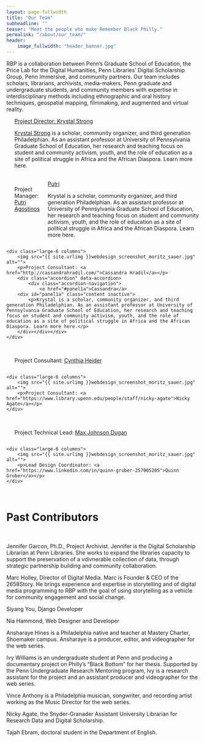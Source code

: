 ```yaml
---
layout: page-fullwidth
title: "Our Team"
subheadline: ""
teaser: "Meet the people who make Remember Black Philly."
permalink: "/about/our_team/"
header:
    image_fullwidth: "header_banner.jpg"
---
```

RBP is a collaboration between Penn’s Graduate School of Education, the Price Lab for the Digital Humanities, Penn Libraries’ Digital Scholarship Group, Penn Immersive, and community partners. Our team includes scholars, librarians, archivists, media-makers, Penn graduate and undergraduate students, and community members with expertise in interdisciplinary methods including ethnographic and oral history techniques, geospatial mapping, filmmaking, and augmented and virtual reality.

<div class="row KS 1">
    <div class="small-12 large-6 large-centered columns">
        <img src="{{ site.urlimg }}webdesign_screenshot_andersneu.jpg" alt="">
        <div class="accordion" data-accordion>
            <div class="accordion-navigation">
                <a href="#panel1a">Project Director: Krystal Strong</a>
        <div id="panel1a" class="content inactive">
            <p><a href="https://anthropology.sas.upenn.edu/people/krystal-strong">Krystal Strong</a> is a scholar, community organizer, and third generation Philadelphian. As an assistant professor at University of Pennsylvania Graduate School of Education, her research and teaching focus on student and community activism, youth, and the role of education as a site of political struggle in Africa and the African Diaspora. Learn more here.</p>
        </div></div></div>
    </div>
</div>
<br>

<div class="row 2">
    <div class="large-6 columns">
        <img src="{{ site.urlimg }}webdesign_screenshot_andersneu.jpg" alt="">
        <p>Project Manager: <a href="https://www.linkedin.com/today/author/putriagustinos">Putri Agostinos</a></p>
        <div class="accordion" data-accordion>
            <div class="accordion-navigation">
                <a href="#panel1a">Putri</a>
        <div id="panel1a" class="content inactive">
            <p>Krystal is a scholar, community organizer, and third generation Philadelphian. As an assistant professor at University of Pennsylvania Graduate School of Education, her research and teaching focus on student and community activism, youth, and the role of education as a site of political struggle in Africa and the African Diaspora. Learn more here.</p>
        </div></div></div>        
    </div>

    <div class="large-6 columns">
        <img src="{{ site.urlimg }}webdesign_screenshot_moritz_sauer.jpg" alt="">
        <p>Project Consultant: <a href="http://cassandrahradil.com/">Cassandra Hradil</a></p>
        <div class="accordion" data-accordion>
            <div class="accordion-navigation">
                <a href="#panel1a">Cassandra</a>
        <div id="panel1a" class="content inactive">
            <p>Krystal is a scholar, community organizer, and third generation Philadelphian. As an assistant professor at University of Pennsylvania Graduate School of Education, her research and teaching focus on student and community activism, youth, and the role of education as a site of political struggle in Africa and the African Diaspora. Learn more here.</p>
        </div></div></div>
    </div>
</div>
<br>

<div class="row 3">
    <div class="large-6 columns">
        <img src="{{ site.urlimg }}webdesign_screenshot_andersneu.jpg" alt="">
        <p>Project Consultant: <a href="https://www.library.upenn.edu/people/staff/cynthia-heider">Cynthia Heider</a></p>
    </div>

    <div class="large-6 columns">
        <img src="{{ site.urlimg }}webdesign_screenshot_moritz_sauer.jpg" alt="">
        <p>Project Consultant: <a href="https://www.library.upenn.edu/people/staff/nicky-agate">Nicky Agate</a></p>
    </div>
</div>
<br>

<div class="row 4">
    <div class="large-6 columns">
        <img src="{{ site.urlimg }}mjd_bw.jpg" alt="">
        <p>Project Technical Lead: <a href="http://maxjohnsondugan.com/">Max Johnson Dugan</a></p>
    </div>

    <div class="large-6 columns">
        <img src="{{ site.urlimg }}webdesign_screenshot_moritz_sauer.jpg" alt="">
        <p>Lead Design Coordinator: <a href="https://www.linkedin.com/in/quinn-gruber-257005205">Quinn Gruber</a></p>
    </div>
</div>
<br>

<h1>Past Contributors</h1>
<br>

<p>Jennifer Garcon, Ph.D., Project Archivist. Jennifer is the Digital Scholarship Librarian at Penn Libraries. She works to expand the libraries capacity to support the preservation of a vdivnerable collection of data, through strategic partnership building and community collaboration.</p>
 
<p>Marc Holley, Director of Digital Media. Marc is Founder & CEO of the 2658Story. He brings experience and expertise in storytelling and of digital media programming to RBP with the goal of using storytelling as a vehicle for community engagement and social change.</p>


<p>Siyang You, Django Developer</p>
<p>Nia Hammond, Web Designer and Developer</p>
<p>Ansharaye Hines is a Philadelphia native and teacher at Mastery Charter, Shoemaker campus. Ansharaye is a producer, editor, and videographer for the web series.</p>
<p>Ivy Williams is an undergraduate student at Penn and producing a documentary project on Philly’s “Black Bottom” for her thesis. Supported by the Penn Undergraduate Research Mentoring program, Ivy is a research assistant for the project and an assistant producer and videographer for the web series.</p>
<p>Vince Anthony is a Philadelphia musician, songwriter, and recording artist working as the Music Director for the web series.</p>
<p>Nicky Agate, the Snyder-Granader Assistant University Librarian for Research Data and Digital Scholarship.</p>
<p>Tajah Ebram, doctoral student in the Department of English.</p>